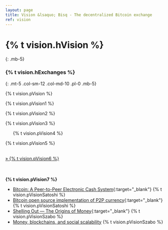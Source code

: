 ```yaml
---
layout: page
title: Vision &lsaquo; Bisq - The decentralized Bitcoin exchange
ref: vision
---
```

# {% t vision.hVision %}
{: .mb-5}

### {% t vision.hExchanges %}
{: .mt-5 .col-sm-12 .col-md-10 .pl-0 .mb-5}



<div class="row mb-sm-4 mb-md-0 col-sm-12 col-md-8">

<p>{% t vision.pVision %}</p>

<p>{% t vision.pVision1 %}</p>

<p>{% t vision.pVision2 %}</p>

<p>{% t vision.pVision3 %}</p>

<ul>
   {% t vision.pVision4 %}
</ul>

<p>{% t vision.pVision5 %}</p>

<p><br>
<a href="https://docs.bisq.network/intro.html" target="_blank" rel="noopener">» {% t vision.pVision6 %}</a></p>

</div>




<br><br>
**{% t vision.pVision7 %}**

 - [Bitcoin: A Peer-to-Peer Electronic Cash System](https://bitcoin.org/bitcoin.pdf){:target="_blank"} {% t vision.pVisionSatoshi %}
 - [Bitcoin open source implementation of P2P currency](http://p2pfoundation.ning.com/forum/topics/bitcoin-open-source){:target="_blank"} {% t vision.pVisionSatoshi %}
 - [Shelling Out &#8212; The Origins of Money](http://web.archive.org/web/20160921140955/http://szabo.best.vwh.net/shell.html){:target="_blank"} {% t vision.pVisionSzabo %}
 - [Money, blockchains, and social scalability](http://unenumerated.blogspot.com/2017/02/money-blockchains-and-social-scalability.html) {% t vision.pVisionSzabo %}
